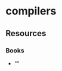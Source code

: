# compilers


## Resources

### Books

- ""

[1]: <https://www3.nd.edu/~dthain/compilerbook/> "ND : DT : Compilers"
